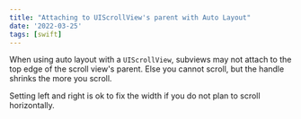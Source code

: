 ```yaml
---
title: "Attaching to UIScrollView's parent with Auto Layout"
date: '2022-03-25'
tags: [swift]
---
```


When using auto layout with a `UIScrollView`, subviews may not attach to the top edge of the scroll view's parent. Else you cannot scroll, but the handle shrinks the more you scroll.

Setting left and right is ok to fix the width if you do not plan to scroll horizontally.
